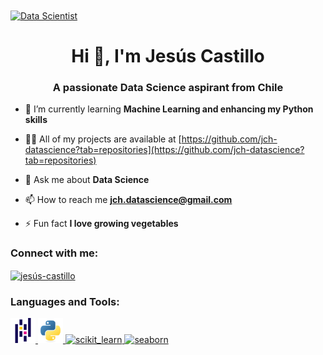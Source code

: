 <a href="https://drive.google.com/uc?export=view&id=16fGDIjUJptNr4Y36QDZ8nbigwqAdP03O">
  <img src="https://drive.google.com/uc?export=view&id=16fGDIjUJptNr4Y36QDZ8nbigwqAdP03O" style="width: 1584px; max-width: 100%; 
  height: 396" align="center" title="Data Scientist" /></a>   
  
<h1 align="center">Hi 👋, I'm Jesús Castillo</h1>
<h3 align="center">A passionate Data Science aspirant from Chile</h3>

- 🌱 I’m currently learning **Machine Learning and enhancing my Python skills**

- 👨‍💻 All of my projects are available at [https://github.com/jch-datascience?tab=repositories](https://github.com/jch-datascience?tab=repositories)

- 💬 Ask me about **Data Science**

- 📫 How to reach me **jch.datascience@gmail.com**

- ⚡ Fun fact **I love growing vegetables**

<h3 align="left">Connect with me:</h3>
<p align="left">
<a href="https://linkedin.com/in/jesús-castillo" target="blank"><img align="center" src="https://raw.githubusercontent.com/rahuldkjain/github-profile-readme-generator/master/src/images/icons/Social/linked-in-alt.svg" alt="jesús-castillo" height="30" width="40" /></a>
</p>

<h3 align="left">Languages and Tools:</h3>
<p align="left"> <a href="https://pandas.pydata.org/" target="_blank" rel="noreferrer"> <img src="https://raw.githubusercontent.com/devicons/devicon/2ae2a900d2f041da66e950e4d48052658d850630/icons/pandas/pandas-original.svg" alt="pandas" width="40" height="40"/> </a> <a href="https://www.python.org" target="_blank" rel="noreferrer"> <img src="https://raw.githubusercontent.com/devicons/devicon/master/icons/python/python-original.svg" alt="python" width="40" height="40"/> </a> <a href="https://scikit-learn.org/" target="_blank" rel="noreferrer"> <img src="https://upload.wikimedia.org/wikipedia/commons/0/05/Scikit_learn_logo_small.svg" alt="scikit_learn" width="40" height="40"/> </a> <a href="https://seaborn.pydata.org/" target="_blank" rel="noreferrer"> <img src="https://seaborn.pydata.org/_images/logo-mark-lightbg.svg" alt="seaborn" width="40" height="40"/> </a> </p>

